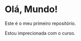 # Olá, Mundo!
 <p>Este é o meu primeiro repositório.</p> 
 <p>Estou imprecionada com o curso.</p>


